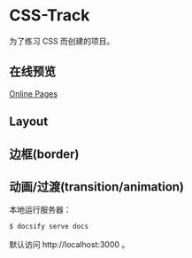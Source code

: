 # CSS-Track

为了练习 CSS 而创建的项目。

## 在线预览

[Online Pages](https://alvinmi.github.io/CSS-Track)

## Layout

## 边框(border)

## 动画/过渡(transition/animation)

本地运行服务器：

```zsh
$ docsify serve docs
```

默认访问 http://localhost:3000 。